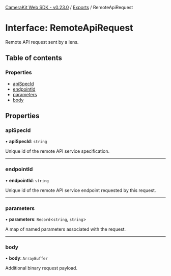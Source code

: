 [CameraKit Web SDK - v0.23.0](../README.md) / [Exports](../modules.md) / RemoteApiRequest

# Interface: RemoteApiRequest

Remote API request sent by a lens.

## Table of contents

### Properties

- [apiSpecId](RemoteApiRequest.md#apispecid)
- [endpointId](RemoteApiRequest.md#endpointid)
- [parameters](RemoteApiRequest.md#parameters)
- [body](RemoteApiRequest.md#body)

## Properties

### apiSpecId

• **apiSpecId**: `string`

Unique id of the remote API service specification.

___

### endpointId

• **endpointId**: `string`

Unique id of the remote API service endpoint requested by this request.

___

### parameters

• **parameters**: `Record`\<`string`, `string`\>

A map of named parameters associated with the request.

___

### body

• **body**: `ArrayBuffer`

Additional binary request payload.
